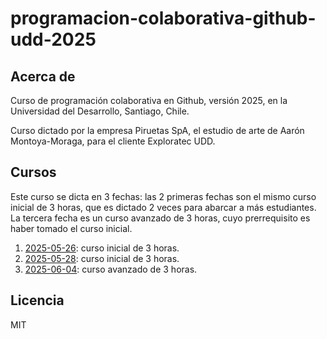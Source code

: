 # programacion-colaborativa-github-udd-2025

## Acerca de

Curso de programación colaborativa en Github, versión 2025, en la Universidad del Desarrollo, Santiago, Chile.

Curso dictado por la empresa Piruetas SpA, el estudio de arte de Aarón Montoya-Moraga, para el cliente Exploratec UDD.

## Cursos

Este curso se dicta en 3 fechas: las 2 primeras fechas son el mismo curso inicial de 3 horas, que es dictado 2 veces para abarcar a más estudiantes. La tercera fecha es un curso avanzado de 3 horas, cuyo prerrequisito es haber tomado el curso inicial.

1. [2025-05-26](./2025-05-26/): curso inicial de 3 horas.
1. [2025-05-28](./2025-05-28/): curso inicial de 3 horas.
1. [2025-06-04](./2025-05-28/): curso avanzado de 3 horas.

## Licencia

MIT
